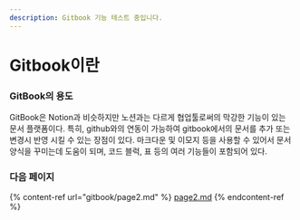 ```yaml
---
description: Gitbook 기능 테스트 중입니다.
---
```


# Gitbook이란

### GitBook의 용도

GitBook은 Notion과 비슷하지만 노션과는 다르게 협업툴로써의 막강한 기능이 있는 문서 플랫폼이다. 특히, github와의 연동이 가능하여 gitbook에서의 문서를 추가 또는 변경시 반영 시킬 수 있는 장점이 있다. 마크다운 및 이모지 등을 사용할 수 있어서 문서양식을 꾸미는데 도움이 되며, 코드 블럭, 표 등의 여러 기능들이 포함되어 있다.

### 다음 페이지

{% content-ref url="gitbook/page2.md" %}
[page2.md](gitbook/page2.md)
{% endcontent-ref %}

